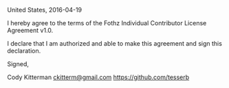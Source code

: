 United States, 2016-04-19

I hereby agree to the terms of the Fothz Individual Contributor License
Agreement v1.0.

I declare that I am authorized and able to make this agreement and sign this
declaration.

Signed,

Cody Kitterman ckitterm@gmail.com https://github.com/tesserb